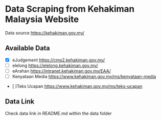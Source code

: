 
# Data Scraping from Kehakiman Malaysia Website

Data source https://kehakiman.gov.my/

## Available Data

- [x] eJudgement https://cms2.kehakiman.gov.my/
- [ ] elelong https://elelong.kehakiman.gov.my/
- [ ] eArahan https://intranet.kehakiman.gov.my/EAA/
- [ ] Kenyataan Media https://www.kehakiman.gov.my/ms/kenyataan-media
- [ ]Teks Ucapan https://www.kehakiman.gov.my/ms/teks-ucapan

## Data Link

Check data link in README.md within the data folder